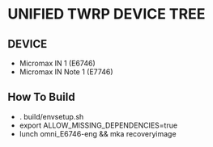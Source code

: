 # UNIFIED TWRP DEVICE TREE
## DEVICE
- Micromax IN 1 (E6746)
- Micromax IN Note 1 (E7746)

## How To Build
- . build/envsetup.sh
- export ALLOW_MISSING_DEPENDENCIES=true
- lunch omni_E6746-eng && mka recoveryimage
